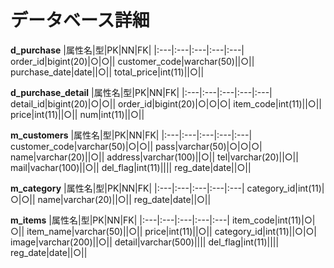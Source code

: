 # データベース詳細
**d_purchase**
|属性名|型|PK|NN|FK|
|:---|:---|:---|:---|:---|
order_id|bigint(20)|○|○||
customer_code|warchar(50)||○||
purchase_date|date||○||
total_price|int(11)||○||

**d_purchase_detail**
|属性名|型|PK|NN|FK|
|:---|:---|:---|:---|:---|
detail_id|bigint(20)|○|○||
order_id|bigint(20)|○|○|○|
item_code|int(11)||○||
price|int(11)||○||
num|int(11)||○||

**m_customers**
|属性名|型|PK|NN|FK|
|:---|:---|:---|:---|:---|
customer_code|varchar(50)|○|○||
pass|varchar(50)|○|○|○|
name|varchar(20)||○||
address|varchar(100)||○||
tel|varchar(20)||○||
mail|vachar(100)||○||
del_flag|int(11)||||
reg_date|date||○||

**m_category**
|属性名|型|PK|NN|FK|
|:---|:---|:---|:---|:---|
category_id|int(11)|○|○||
name|varchar(20)||○||
reg_date|date||○||

**m_items**
|属性名|型|PK|NN|FK|
|:---|:---|:---|:---|:---|
item_code|int(11)|○|○||
item_name|varchar(50)||○||
price|int(11)||○||
category_id|int(11)||○|○|
image|varchar(200)||○||
detail|varchar(500)||||
del_flag|int(11)||||
reg_date|date||○||
